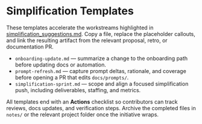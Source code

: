 # Simplification Templates

These templates accelerate the workstreams highlighted in
[simplification_suggestions.md](../../simplification_suggestions.md). Copy a
file, replace the placeholder callouts, and link the resulting artifact from the
relevant proposal, retro, or documentation PR.

- `onboarding-update.md` — summarize a change to the onboarding path before
  updating docs or automation.
- `prompt-refresh.md` — capture prompt deltas, rationale, and coverage before
  opening a PR that edits `docs/prompts/`.
- `simplification-sprint.md` — scope and align a focused simplification push,
  including deliverables, staffing, and metrics.

All templates end with an **Actions** checklist so contributors can track
reviews, docs updates, and verification steps. Archive the completed files in
`notes/` or the relevant project folder once the initiative wraps.
